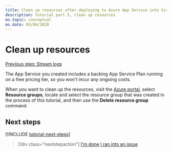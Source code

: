 ```yaml
---
title: Clean up resources after deploying to Azure App Service into Visual Studio Code
description: Tutorial part 5, clean up resources
ms.topic: conceptual
ms.date: 03/04/2020
---
```


# Clean up resources

[Previous step: Stream logs](tutorial-vscode-azure-app-service-node-04.md)

The App Service you created includes a backing App Service Plan running on a free pricing tier, so you won't incur any ongoing costs.

When you want to clean up the resources, visit the [Azure portal](https://portal.azure.com), select **Resource groups**, locate and select the resource group that was created in the process of this tutorial, and then use the **Delete resource group** command.

## Next steps

[!INCLUDE [tutorial-next-steps](includes/tutorial-next-steps.md)]

> [!div class="nextstepaction"]
> [I'm done](node-howto-deploy-web-app.md) [I ran into an issue](https://www.research.net/r/PWZWZ52?tutorial=node-deployment-azureappservice&step=clean-up-resources)
